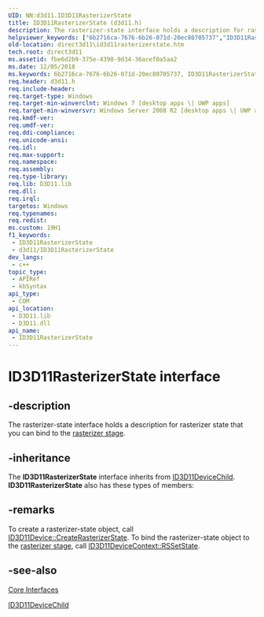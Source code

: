 ```yaml
---
UID: NN:d3d11.ID3D11RasterizerState
title: ID3D11RasterizerState (d3d11.h)
description: The rasterizer-state interface holds a description for rasterizer state that you can bind to the rasterizer stage.
helpviewer_keywords: ["6b2716ca-7676-6b26-071d-20ec80705737","ID3D11RasterizerState","ID3D11RasterizerState interface [Direct3D 11]","ID3D11RasterizerState interface [Direct3D 11]","described","d3d11/ID3D11RasterizerState","direct3d11.id3d11rasterizerstate"]
old-location: direct3d11\id3d11rasterizerstate.htm
tech.root: direct3d11
ms.assetid: fbe6d2b9-375e-4390-9d34-36acef0a5aa2
ms.date: 12/05/2018
ms.keywords: 6b2716ca-7676-6b26-071d-20ec80705737, ID3D11RasterizerState, ID3D11RasterizerState interface [Direct3D 11], ID3D11RasterizerState interface [Direct3D 11],described, d3d11/ID3D11RasterizerState, direct3d11.id3d11rasterizerstate
req.header: d3d11.h
req.include-header: 
req.target-type: Windows
req.target-min-winverclnt: Windows 7 [desktop apps \| UWP apps]
req.target-min-winversvr: Windows Server 2008 R2 [desktop apps \| UWP apps]
req.kmdf-ver: 
req.umdf-ver: 
req.ddi-compliance: 
req.unicode-ansi: 
req.idl: 
req.max-support: 
req.namespace: 
req.assembly: 
req.type-library: 
req.lib: D3D11.lib
req.dll: 
req.irql: 
targetos: Windows
req.typenames: 
req.redist: 
ms.custom: 19H1
f1_keywords:
 - ID3D11RasterizerState
 - d3d11/ID3D11RasterizerState
dev_langs:
 - c++
topic_type:
 - APIRef
 - kbSyntax
api_type:
 - COM
api_location:
 - D3D11.lib
 - D3D11.dll
api_name:
 - ID3D11RasterizerState
---
```


# ID3D11RasterizerState interface


## -description

The rasterizer-state interface holds a description for rasterizer state that you can bind to the <a href="/windows/desktop/direct3d11/d3d10-graphics-programming-guide-rasterizer-stage">rasterizer stage</a>.

## -inheritance

The <b>ID3D11RasterizerState</b> interface inherits from <a href="/windows/desktop/api/d3d11/nn-d3d11-id3d11devicechild">ID3D11DeviceChild</a>. <b>ID3D11RasterizerState</b> also has these types of members:

## -remarks

To create a rasterizer-state object, call <a href="/windows/desktop/api/d3d11/nf-d3d11-id3d11device-createrasterizerstate">ID3D11Device::CreateRasterizerState</a>. To bind the rasterizer-state object to the <a href="/windows/desktop/direct3d11/d3d10-graphics-programming-guide-rasterizer-stage">rasterizer stage</a>, call <a href="/windows/desktop/api/d3d11/nf-d3d11-id3d11devicecontext-rssetstate">ID3D11DeviceContext::RSSetState</a>.

## -see-also

<a href="/windows/desktop/direct3d11/d3d11-graphics-reference-d3d11-core-interfaces">Core Interfaces</a>



<a href="/windows/desktop/api/d3d11/nn-d3d11-id3d11devicechild">ID3D11DeviceChild</a>
